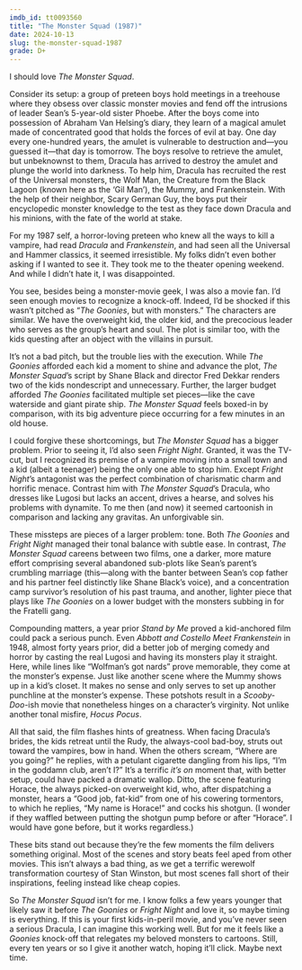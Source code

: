 ```yaml
---
imdb_id: tt0093560
title: "The Monster Squad (1987)"
date: 2024-10-13
slug: the-monster-squad-1987
grade: D+
---
```


I should love _The Monster Squad_.

<!-- end -->

Consider its setup: a group of preteen boys hold meetings in a treehouse where they obsess over classic monster movies and fend off the intrusions of leader Sean’s 5-year-old sister Phoebe. After the boys come into possession of Abraham Van Helsing’s diary, they learn of a magical amulet made of concentrated good that holds the forces of evil at bay. One day every one-hundred years, the amulet is vulnerable to destruction and—you guessed it—that day is tomorrow. The boys resolve to retrieve the amulet, but unbeknownst to them, Dracula has arrived to destroy the amulet and plunge the world into darkness. To help him, Dracula has recruited the rest of the Universal monsters, the Wolf Man, the Creature from the Black Lagoon (known here as the ‘Gil Man’), the Mummy, and Frankenstein. With the help of their neighbor, Scary German Guy, the boys put their encyclopedic monster knowledge to the test as they face down Dracula and his minions, with the fate of the world at stake.

For my 1987 self, a horror-loving preteen who knew all the ways to kill a vampire, had read _Dracula_ and _Frankenstein_, and had seen all the Universal and Hammer classics, it seemed irresistible. My folks didn’t even bother asking if I wanted to see it. They took me to the theater opening weekend. And while I didn’t hate it, I was disappointed.

You see, besides being a monster-movie geek, I was also a movie fan. I’d seen enough movies to recognize a knock-off. Indeed, I’d be shocked if this wasn’t pitched as “<span data-imdb-id="tt0089218">_The Goonies_</span>, but with monsters.” The characters are similar. We have the overweight kid, the older kid, and the precocious leader who serves as the group’s heart and soul. The plot is similar too, with the kids questing after an object with the villains in pursuit.

It’s not a bad pitch, but the trouble lies with the execution. While _The Goonies_ afforded each kid a moment to shine and advance the plot, _The Monster Squad_’s script by Shane Black and director Fred Dekkar renders two of the kids nondescript and unnecessary. Further, the larger budget afforded _The Goonies_ facilitated multiple set pieces—like the cave waterside and giant pirate ship. _The Monster Squad_ feels boxed-in by comparison, with its big adventure piece occurring for a few minutes in an old house.

I could forgive these shortcomings, but _The Monster Squad_ has a bigger problem. Prior to seeing it, I’d also seen <span data-imdb-id="tt0089175">_Fright Night_</span>. Granted, it was the TV-cut, but I recognized its premise of a vampire moving into a small town and a kid (albeit a teenager) being the only one able to stop him. Except _Fright Night_’s antagonist was the perfect combination of charismatic charm and horrific menace. Contrast him with _The Monster Squad_’s Dracula, who dresses like Lugosi but lacks an accent, drives a hearse, and solves his problems with dynamite. To me then (and now) it seemed cartoonish in comparison and lacking any gravitas. An unforgivable sin.

These missteps are pieces of a larger problem: tone. Both _The Goonies_ and _Fright Night_ managed their tonal balance with subtle ease. In contrast, _The Monster Squad_ careens between two films, one a darker, more mature effort comprising several abandoned sub-plots like Sean’s parent’s crumbling marriage (this—along with the banter between Sean’s cop father and his partner feel distinctly like Shane Black’s voice), and a concentration camp survivor’s resolution of his past trauma, and another, lighter piece that plays like _The Goonies_ on a lower budget with the monsters subbing in for the Fratelli gang.

Compounding matters, a year prior <span data-imdb-id="tt0092005">_Stand by Me_</span> proved a kid-anchored film could pack a serious punch. Even <span data-imdb-id="tt0040068">_Abbott and Costello Meet Frankenstein_</span> in 1948, almost forty years prior, did a better job of merging comedy and horror by casting the real Lugosi and having its monsters play it straight. Here, while lines like “Wolfman’s got nards” prove memorable, they come at the monster’s expense. Just like another scene where the Mummy shows up in a kid’s closet. It makes no sense and only serves to set up another punchline at the monster’s expense. These potshots result in a _Scooby-Doo_-ish movie that nonetheless hinges on a character’s virginity. Not unlike another tonal misfire, <span data-imdb-id="tt0107120">_Hocus Pocus_</span>.

All that said, the film flashes hints of greatness. When facing Dracula’s brides, the kids retreat until the Rudy, the always-cool bad-boy, struts out toward the vampires, bow in hand. When the others scream, “Where are you going?” he replies, with a petulant cigarette dangling from his lips, “I’m in the goddamn club, aren’t I?” It’s a terrific _it’s on_ moment that, with better setup, could have packed a dramatic wallop. Ditto, the scene featuring Horace, the always picked-on overweight kid, who, after dispatching a monster, hears a “Good job, fat-kid” from one of his cowering tormentors, to which he replies, “My name is Horace!” and cocks his shotgun. (I wonder if they waffled between putting the shotgun pump before or after “Horace”. I would have gone before, but it works regardless.)

These bits stand out because they’re the few moments the film delivers something original. Most of the scenes and story beats feel aped from other movies. This isn’t always a bad thing, as we get a terrific werewolf transformation courtesy of Stan Winston, but most scenes fall short of their inspirations, feeling instead like cheap copies.

So _The Monster Squad_ isn’t for me. I know folks a few years younger that likely saw it before _The Goonies_ or _Fright Night_ and love it, so maybe timing is everything. If this is your first kids-in-peril movie, and you’ve never seen a serious Dracula, I can imagine this working well. But for me it feels like a _Goonies_ knock-off that relegates my beloved monsters to cartoons. Still, every ten years or so I give it another watch, hoping it’ll click. Maybe next time.
